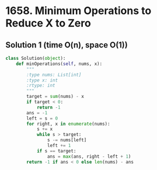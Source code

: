 # 1658. Minimum Operations to Reduce X to Zero

## Solution 1 (time O(n), space O(1))

```python
class Solution(object):
    def minOperations(self, nums, x):
        """
        :type nums: List[int]
        :type x: int
        :rtype: int
        """
        target = sum(nums) - x
        if target < 0:
            return -1
        ans = -1
        left = s = 0
        for right, x in enumerate(nums):
            s += x
            while s > target:
                s -= nums[left]
                left += 1
            if s == target:
                ans = max(ans, right - left + 1)
        return -1 if ans < 0 else len(nums) - ans
```
